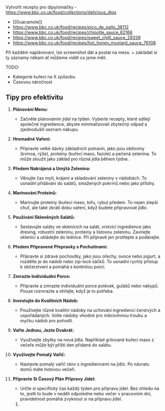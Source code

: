 
Vytvořit recepty pro dipy/omáčky - https://www.bbc.co.uk/food/collections/delicious_dips
 - [[Guacamole]]
 - https://www.bbc.co.uk/food/recipes/pico_de_gallo_38112
 - https://www.bbc.co.uk/food/recipes/chipotle_sauce_82166
 - https://www.bbc.co.uk/food/recipes/sweet_chilli_sauce_29339
 - https://www.bbc.co.uk/food/recipes/hot_honey_mustard_sauce_76108

Při každém naplánovaní, lze screenshot dát a poslat na mess. + zakládat si ty záznamy někam ať můžeme vidět co jsme měli.

TODO:
- Kategorie kuřecí na X způsobu 
- Časovou náročnost 

## Tipy pro efektivitu

1. **Plánování Menu:**
    
    - Začněte plánováním jídel na týden. Vyberte recepty, které sdílejí společné ingredience, abyste minimalizovali zbytečný odpad a zjednodušili seznam nákupu.
2. **Hromadné Vaření:**
    
    - Připravte velké dávky základních potravin, jako jsou obiloviny (kvinoa, rýže), proteiny (kuřecí maso, fazole) a pečená zelenina. To může sloužit jako základ pro různá jídla během týdne.
3. **Předem Nakrájená a Umýtá Zelenina:**
    
    - Věnujte čas mytí, krájení a skladování zeleniny v nádobách. To usnadní přidávání do salátů, smažených pokrmů nebo jako přílohy.
4. **Marinování Proteinů:**
    
    - Marinujte proteiny (kuřecí maso, tofu, rybu) předem. To nejen zlepší chuť, ale také zkrátí dobu vaření, když budete připravovat jídlo.
5. **Používání Skleněných Salátů:**
    
    - Sestavujte saláty ve sklenicích na salát, vrstvící ingredience jako dresing, robustní zeleninu, proteiny a listovou zeleninu. Zavírejte sklenici a ukládejte do lednice. Při přípravě jen protřepte a podávejte.
6. **Předem Připravené Přepravky s Pochutinami:**
    
    - Připravte si zdravé pochoutky, jako jsou ořechy, ovoce nebo jogurt, a rozdělte je do nádob nebo zip-lock sáčků. To usnadní rychlý přístup k občerstvení a pomáhá s kontrolou porcí.
7. **Zmrazte Individuální Porce:**
    
    - Připravte a zmrazte individuální porce polévek, gulášů nebo nákypů. Pouze rozmrazte a ohřejte, když je to potřeba.
8. **Investujte do Kvalitních Nádob:**
    
    - Používejte různé kvalitní nádoby na uchování ingrediencí čerstvých a uspořádaných. Volte nádoby vhodné pro mikrovlnnou troubu a myčku nádob pro pohodlí.
9. **Vařte Jednou, Jezte Dvakrát:**
    
    - Využívejte zbytky na nová jídla. Například grilované kuřecí maso z večeře může být příští den přidané do salátu.
10. **Využívejte Pomalý Vařič:**
    
    - Nastavte pomalý vařič ráno s ingrediencemi na jídlo. Po návratu domů máte hotovou večeři.
11. **Připravte Si Časový Plán Přípravy Jídel:**
    
    - Určte si specifický čas každý týden pro přípravu jídel. Bez ohledu na to, jestli to bude v neděli odpoledne nebo večer v pracovním dni, pravidelnost pomáhá zvyknout si na přípravu jídel.
    1. 